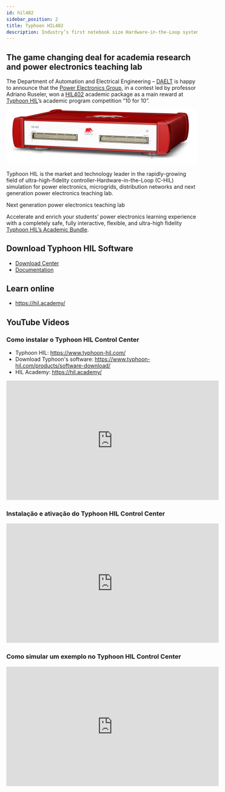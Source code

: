 ```yaml
---
id: hil402
sidebar_position: 2
title: Typhoon HIL402
description: Industry’s first notebook size Hardware-in-the-Loop system.
---
```


## The game changing deal for academia research and power electronics teaching lab

The Department of Automation and Electrical Engineering – [DAELT](https://utfpr.curitiba.br/daelt/) is happy to announce that the [Power Electronics Group](http://dgp.cnpq.br/dgp/espelhogrupo/0948202571281753), in a contest led by professor Adriano Ruseler, won a [HIL402](https://www.typhoon-hil.com/doc/products/Typhoon-HIL402-brochure.pdf) academic package as a main reward at [Typhoon HIL](https://www.typhoon-hil.com/)’s academic program competition “10 for 10”.

![HIL402](/img/HIL402_Side_Transparent.webp)

Typhoon HIL is the market and technology leader in the rapidly-growing field of ultra-high-fidelity controller-Hardware-in-the-Loop (C-HIL) simulation for power electronics, microgrids, distribution networks and next generation power electronics teaching lab.

Next generation power electronics teaching lab

Accelerate and enrich your students’ power electronics learning experience with a completely safe, fully interactive, flexible, and ultra-high fidelity [Typhoon HIL’s Academic Bundle](https://info.typhoon-hil.com/hardware-in-the-loop-hil402-academic-bundle).

## Download Typhoon HIL Software

- [Download Center](https://www.typhoon-hil.com/products/software/download-center/)
- [Documentation](https://www.typhoon-hil.com/support/documentation/)

## Learn online

- https://hil.academy/

## YouTube Videos

### Como instalar o Typhoon HIL Control Center

- Typhoon HIL: https://www.typhoon-hil.com/
- Download Typhoon's software: https://www.typhoon-hil.com/products/software-download/
- HIL Academy: https://hil.academy/

<iframe width="560" height="315" src="https://www.youtube.com/embed/ATdW1blkZ6s?si=mF3-AqC6Sti0MUlD" title="YouTube video player" frameborder="0" allow="accelerometer; autoplay; clipboard-write; encrypted-media; gyroscope; picture-in-picture; web-share" referrerpolicy="strict-origin-when-cross-origin" allowfullscreen></iframe>

### Instalação e ativação do Typhoon HIL Control Center

<iframe width="560" height="315" src="https://www.youtube.com/embed/MuMXBQ9nXuk?si=1msg5Ae2xpwZSu9F" title="YouTube video player" frameborder="0" allow="accelerometer; autoplay; clipboard-write; encrypted-media; gyroscope; picture-in-picture; web-share" referrerpolicy="strict-origin-when-cross-origin" allowfullscreen></iframe>

### Como simular um exemplo no Typhoon HIL Control Center

<iframe width="560" height="315" src="https://www.youtube.com/embed/NVorHO02lfk?si=8z9SEQKfkfUxIB5W" title="YouTube video player" frameborder="0" allow="accelerometer; autoplay; clipboard-write; encrypted-media; gyroscope; picture-in-picture; web-share" referrerpolicy="strict-origin-when-cross-origin" allowfullscreen></iframe>
